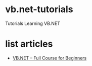 # vb.net-tutorials
Tutorials Learning VB.NET

# list articles
* [VB.NET – Full Course for Beginners](./VB.NET8-Begginers/README.md)
